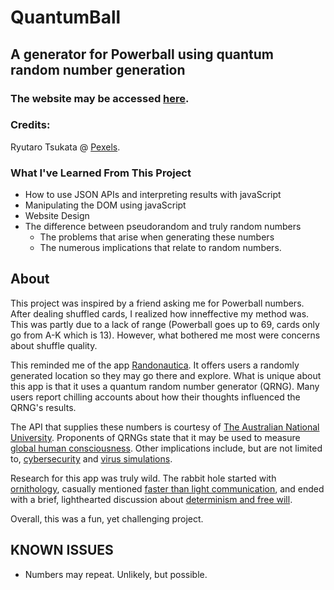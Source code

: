 # QuantumBall
## A generator for Powerball using quantum random number generation

### The website may be accessed [here](https://czaplickijakub.github.io/QuantumBall/).

### Credits: 
Ryutaro Tsukata @ [Pexels](https://www.pexels.com/photo/light-rays-in-dark-room-6249821/).

### What I've Learned From This Project
- How to use JSON APIs and interpreting results with javaScript
- Manipulating the DOM using javaScript
- Website Design
- The difference between pseudorandom and truly random numbers
  - The problems that arise when generating these numbers
  - The numerous implications that relate to random numbers.

## About
This project was inspired by a friend asking me for Powerball numbers. After dealing shuffled cards, I realized how inneffective my method was. This was partly due to a lack of range (Powerball goes up to 69, cards only go from A-K which is 13). However, what bothered me most were concerns about shuffle quality.

This reminded me of the app [Randonautica](https://www.randonautica.com/). It offers users a randomly generated location so they may go there and explore. What is unique about this app is that it uses a quantum random number generator (QRNG). Many users report chilling accounts about how their thoughts influenced the QRNG's results.

The API that supplies these numbers is courtesy of [The Australian National University](https://qrng.anu.edu.au/contact/api-documentation/). Proponents of QRNGs state that it may be used to measure [global human consciousness](https://noosphere.princeton.edu/). Other implications include, but are not limited to,  [cybersecurity](https://spectrum.ieee.org/quantum-randomness-boosts-everyday-security) and [virus  simulations](https://www.random.org/randomness/).

Research for this app was truly wild. The rabbit hole started with [ornithology](https://daily.jstor.org/the-quantum-random-number-generator/), casually mentioned [faster than light communication](https://daily.jstor.org/the-quantum-random-number-generator/), and ended with a brief, lighthearted discussion about [determinism and free will](https://mindmatters.ai/2018/12/quantum-randomness-gives-nature-free-will/).

Overall, this was a fun, yet challenging project.

## KNOWN ISSUES
- Numbers may repeat. Unlikely, but possible.